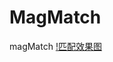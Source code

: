 # MagMatch
magMatch
[!匹配效果图](https://github.com/AAAAaron/MagMatch/blob/master/Img/%E5%8C%B9%E9%85%8D%E6%95%88%E6%9E%9C%E5%9B%BE1.png)
